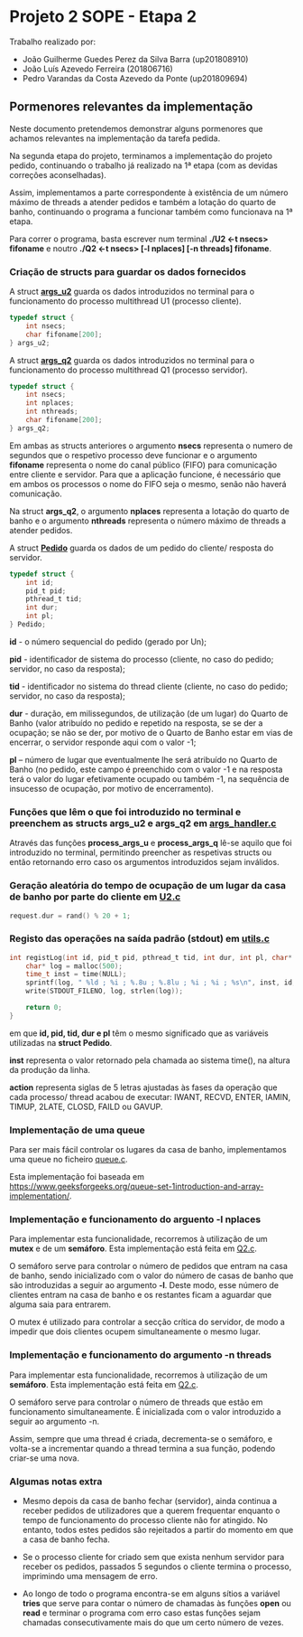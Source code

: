 # Projeto 2 SOPE - Etapa 2

Trabalho realizado por:

* João Guilherme Guedes Perez da Silva Barra (up201808910)
* João Luís Azevedo Ferreira (201806716)
* Pedro Varandas da Costa Azevedo da Ponte (up201809694)

## Pormenores relevantes da implementação

Neste documento pretendemos demonstrar alguns pormenores que achamos relevantes na implementação da tarefa pedida.

Na segunda etapa do projeto, terminamos a implementação do projeto pedido, continuando o trabalho já realizado na 1ª etapa (com as devidas correções aconselhadas). 

Assim, implementamos a parte correspondente à existência de um número máximo de threads a atender pedidos e também a lotação do quarto de banho, continuando o programa a funcionar também como funcionava na 1ª etapa.

Para correr o programa, basta escrever num terminal **./U2 <-t nsecs> fifoname** e noutro **./Q2 <-t nsecs> [-l nplaces] [-n threads] fifoname**.

### Criação de structs para guardar os dados fornecidos

A struct **[args_u2](./args_handler.h)** guarda os dados introduzidos no terminal para o funcionamento do processo multithread U1 (processo cliente). 

```C
typedef struct {
    int nsecs;
    char fifoname[200];
} args_u2;
``` 

A struct **[args_q2](./args_handler.h)** guarda os dados introduzidos no terminal para o funcionamento do processo multithread Q1 (processo servidor).

```C
typedef struct {
    int nsecs;
    int nplaces;
    int nthreads;
    char fifoname[200];
} args_q2;
```

Em ambas as structs anteriores o argumento **nsecs** representa o numero de segundos que o respetivo processo deve funcionar e o argumento **fifoname** representa o nome do canal público (FIFO) para comunicação entre cliente e servidor. Para que a aplicação funcione, é necessário que em ambos os processos o nome do FIFO seja o mesmo, senão não haverá comunicação.

Na struct **args_q2**, o argumento **nplaces** representa a lotação do quarto de banho e o argumento **nthreads** representa o número máximo de threads a atender pedidos.

A struct **[Pedido](./utils.h)** guarda os dados de um pedido do cliente/ resposta do servidor.

```C
typedef struct {
    int id;
    pid_t pid;
    pthread_t tid;
    int dur;
    int pl;
} Pedido;
```

**id** - o número sequencial do pedido (gerado por Un);

**pid** - identificador de sistema do processo (cliente, no caso do pedido; servidor, no caso da resposta);

**tid** - identificador no sistema do thread cliente (cliente, no caso do pedido; servidor, no caso da resposta);

**dur** - duração, em milissegundos, de utilização (de um lugar) do Quarto de Banho (valor atribuído no pedido e repetido na resposta, se se der a ocupação; se não se der, por motivo de o Quarto de Banho estar em vias de encerrar, o servidor responde aqui com o valor -1;

**pl** – número de lugar que eventualmente lhe será atribuído no Quarto de Banho (no pedido, este campo é
preenchido com o valor -1 e na resposta terá o valor do lugar efetivamente ocupado ou também -1, na sequência de insucesso de ocupação, por motivo de encerramento).

### Funções que lêm o que foi introduzido no terminal e preenchem as structs args_u2 e args_q2 em [args_handler.c](./args_handler.c)

Através das funções **process_args_u** e **process_args_q** lê-se aquilo que foi introduzido no terminal, permitindo preencher as respetivas structs ou então retornando erro caso os argumentos introduzidos sejam inválidos.

### Geração aleatória do tempo de ocupação de um lugar da casa de banho por parte do cliente em [U2.c](./U2.c)

```C
request.dur = rand() % 20 + 1;
```

### Registo das operações na saída padrão (stdout) em [utils.c](./utils.c)

```C
int registLog(int id, pid_t pid, pthread_t tid, int dur, int pl, char* action){
    char* log = malloc(500);
    time_t inst = time(NULL);
    sprintf(log, " %ld ; %i ; %.8u ; %.8lu ; %i ; %i ; %s\n", inst, id, pid, tid, dur, pl, action);
    write(STDOUT_FILENO, log, strlen(log));

    return 0;
}
```

em que **id, pid, tid, dur e pl** têm o mesmo significado que as variáveis utilizadas na **struct Pedido**. 

**inst** representa o valor retornado pela chamada ao sistema time(), na altura da produção da linha.

**action** representa siglas de 5 letras ajustadas às fases da operação que cada processo/ thread acabou de executar: IWANT, RECVD, ENTER, IAMIN, TIMUP, 2LATE, CLOSD, FAILD ou GAVUP.

### Implementação de uma queue

Para ser mais fácil controlar os lugares da casa de banho, implementamos uma queue no ficheiro [queue.c](./queue.c).

Esta implementação foi baseada em https://www.geeksforgeeks.org/queue-set-1introduction-and-array-implementation/.

### Implementação e funcionamento do arguento -l nplaces

Para implementar esta funcionalidade, recorremos à utilização de um **mutex** e de um **semáforo**. Esta implementação está feita em [Q2.c](./Q2.c).

O semáforo serve para controlar o número de pedidos que entram na casa de banho, sendo inicializado com o valor do número de casas de banho que são introduzidas a seguir ao argumento **-l**. Deste modo, esse número de clientes entram na casa de banho e os restantes ficam a aguardar que alguma saia para entrarem.

O mutex é utilizado para controlar a secção crítica do servidor, de modo a impedir que dois clientes ocupem simultaneamente o mesmo lugar.

### Implementação e funcionamento do argumento -n threads

Para implementar esta funcionalidade, recorremos à utilização de um **semáforo**. Esta implementação está feita em [Q2.c](./Q2.c).

O semáforo serve para controlar o número de threads que estão em funcionamento simultaneamente. É inicializada com o valor introduzido a seguir ao argumento -n. 

Assim, sempre que uma thread é criada, decrementa-se o semáforo, e volta-se a incrementar quando a thread termina a sua função, podendo criar-se uma nova.

### Algumas notas extra

* Mesmo depois da casa de banho fechar (servidor), ainda continua a receber pedidos de utilizadores que a querem frequentar enquanto o tempo de funcionamento do processo cliente não for atingido. No entanto, todos estes pedidos são rejeitados a partir do momento em que a casa de banho fecha.

* Se o processo cliente for criado sem que exista nenhum servidor para receber os pedidos, passados 5 segundos o cliente termina o processo, imprimindo uma mensagem de erro.

* Ao longo de todo o programa encontra-se em alguns sítios a variável **tries** que serve para contar o número de chamadas às funções **open** ou **read** e terminar o programa com erro caso estas funções sejam chamadas consecutivamente mais do que um certo número de vezes.